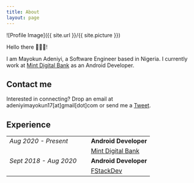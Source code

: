 ```yaml
---
title: About
layout: page
---
```

![Profile Image]({{ site.url }}/{{ site.picture }})

Hello there 👀👋🏾!

I am Mayokun Adeniyi, a Software Engineer based in Nigeria. I currently work at [Mint Digital Bank](https://bankwithmint.com/) as an Android Developer.

## Contact me
Interested in connecting? Drop an email at adeniyimayokun17[at]gmail[dot]com or send me a [Tweet](https://twitter.com/mayokunadeniyi).





<h2>Experience</h2>

<table> 
    <tr> 
        <td> 
            <i>Aug 2020 - Present</i> &nbsp;&nbsp;&nbsp;&nbsp;
        </td> 
        <td> 
            <strong>Android Developer</strong>
        </td> 
    </tr> 
    <tr> 
        <td> 
        </td> 
        <td> 
            <a target="_blank" rel="noopener noreferrer" href="https://bankwithmint.com/">Mint Digital Bank</a>
        </td> 
    </tr> 
    <tr> 
        <td> 
            <i>Sept 2018 - Aug 2020</i> &nbsp;&nbsp;&nbsp;&nbsp;
        </td> 
        <td> 
            <strong>Android Developer</strong>
        </td> 
    </tr> 
    <tr> 
        <td> 
        </td> 
        <td> 
            <a target="_blank" rel="noopener noreferrer" href="https://github.com/Fstackdevio">FStackDev</a>
        </td> 
    </tr> 
</table>